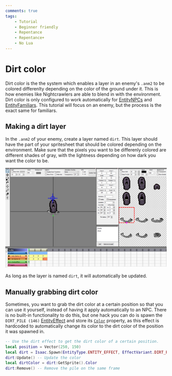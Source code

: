 ```yaml
---
comments: true
tags:
    - Tutorial
    - Beginner friendly
    - Repentance
    - Repentance+
    - No Lua
---
```


# Dirt color
Dirt color is the the system which enables a layer in an enemy's `.anm2` to be colored differenlty depending on the color of the ground under it. This is how enemies like Nightcrawlers are able to blend in with the environment. Dirt color is only configured to work automatically for [EntityNPCs](https://wofsauge.github.io/IsaacDocs/rep/EntityNPC.html) and [EntityFamiliars](https://wofsauge.github.io/IsaacDocs/rep/EntityFamiliar.html). This tutorial will focus on an enemy, but the process is the exact same for familiars.

## Making a dirt layer
In the `.anm2` of your enemy, create a layer named `dirt`. This layer should have the part of your spritesheet that should be colored depending on the environment. Make sure that the pixels you want to be differenly colored are different shades of gray, with the lightness depending on how dark you want the color to be.

![The dirt layer in an anm2](../assets/dirt_color/dirt_color.png)

As long as the layer is named `dirt`, it will automatically be updated.

## Manually grabbing dirt color
Sometimes, you want to grab the dirt color at a certain position so that you can use it yourself, instead of having it apply automatically to an NPC. There is no built-in functionality to do this, but one hack you can do is spawn the `DIRT_PILE (146)` [EntityEffect](https://wofsauge.github.io/IsaacDocs/rep/EntityEffect.html) and store its [`Color`](https://wofsauge.github.io/IsaacDocs/rep/Color.html) property, as this effect is hardcoded to automatically change its color to the dirt color of the position it was spawned in.

```lua
-- Use the dirt effect to get the dirt color of a certain position.
local position = Vector(250, 150)
local dirt = Isaac.Spawn(EntityType.ENTITY_EFFECT, EffectVariant.DIRT_PILE, 0, position, Vector.Zero, nil)
dirt:Update() -- Update the color
local dirtColor = dirt:GetSprite().Color
dirt:Remove() -- Remove the pile on the same frame
```